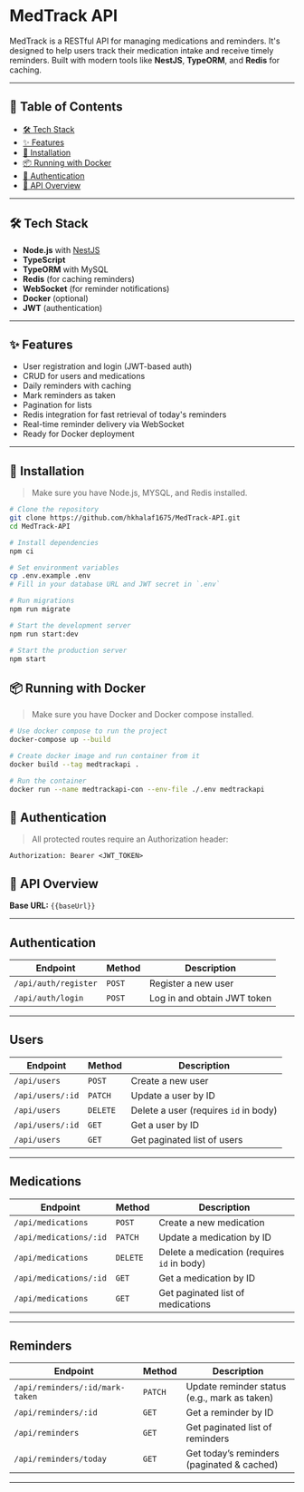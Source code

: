 # MedTrack API

MedTrack is a RESTful API for managing medications and reminders. It's designed to help users track their medication intake and receive timely reminders. Built with modern tools like **NestJS**, **TypeORM**, and **Redis** for caching.

---

## 🧭 Table of Contents

- [🛠️ Tech Stack](#️-tech-stack)
- [✨ Features](#-features)
- [🚀 Installation](#-installation)
- [📦 Running with Docker](#-running-with-docker)
- [🔐 Authentication](#-authentication)
- [📘 API Overview](#api-overview)

---

## 🛠️ Tech Stack

- **Node.js** with [NestJS](https://nestjs.com/)
- **TypeScript**
- **TypeORM** with MySQL
- **Redis** (for caching reminders)
- **WebSocket** (for reminder notifications)
- **Docker** (optional)
- **JWT** (authentication)

---

## ✨ Features

- User registration and login (JWT-based auth)
- CRUD for users and medications
- Daily reminders with caching
- Mark reminders as taken
- Pagination for lists
- Redis integration for fast retrieval of today's reminders
- Real-time reminder delivery via WebSocket
- Ready for Docker deployment

---

## 🚀 Installation

> Make sure you have Node.js, MYSQL, and Redis installed.

```bash
# Clone the repository
git clone https://github.com/hkhalaf1675/MedTrack-API.git
cd MedTrack-API

# Install dependencies
npm ci

# Set environment variables
cp .env.example .env
# Fill in your database URL and JWT secret in `.env`

# Run migrations
npm run migrate

# Start the development server
npm run start:dev

# Start the production server
npm start
```

## 📦 Running with Docker

> Make sure you have Docker and Docker compose installed.

```bash
# Use docker compose to run the project
docker-compose up --build

# Create docker image and run container from it
docker build --tag medtrackapi .

# Run the container
docker run --name medtrackapi-con --env-file ./.env medtrackapi
```

## 🔐 Authentication

> All protected routes require an Authorization header:

```http
Authorization: Bearer <JWT_TOKEN>
```

## 📘 API Overview <a name="#api-overview"></a>  
**Base URL:** `{{baseUrl}}`  

---

## Authentication  
| Endpoint | Method | Description |  
|----------|--------|-------------|  
| `/api/auth/register` | `POST` | Register a new user |  
| `/api/auth/login` | `POST` | Log in and obtain JWT token |  

---

## Users  
| Endpoint | Method | Description |  
|----------|--------|-------------|  
| `/api/users` | `POST` | Create a new user |  
| `/api/users/:id` | `PATCH` | Update a user by ID |  
| `/api/users` | `DELETE` | Delete a user (requires `id` in body) |  
| `/api/users/:id` | `GET` | Get a user by ID |  
| `/api/users` | `GET` | Get paginated list of users |  

---

## Medications  
| Endpoint | Method | Description |  
|----------|--------|-------------|  
| `/api/medications` | `POST` | Create a new medication |  
| `/api/medications/:id` | `PATCH` | Update a medication by ID |  
| `/api/medications` | `DELETE` | Delete a medication (requires `id` in body) |  
| `/api/medications/:id` | `GET` | Get a medication by ID |  
| `/api/medications` | `GET` | Get paginated list of medications |  

---

## Reminders  
| Endpoint | Method | Description |  
|----------|--------|-------------|  
| `/api/reminders/:id/mark-taken` | `PATCH` | Update reminder status (e.g., mark as taken) |  
| `/api/reminders/:id` | `GET` | Get a reminder by ID |  
| `/api/reminders` | `GET` | Get paginated list of reminders |  
| `/api/reminders/today` | `GET` | Get today’s reminders (paginated & cached) |  

---